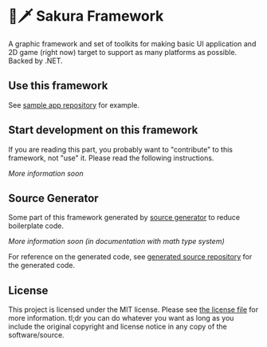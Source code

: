 # 🌸🗡️ Sakura Framework

A graphic framework and set of toolkits for making basic UI application and 2D game (right now) target to support as many platforms as possible. Backed by .NET.

## Use this framework

See [sample app repository](https://github.com/HelloYeew/sakura-sample-app) for example.

## Start development on this framework

If you are reading this part, you probably want to "contribute" to this framework, not "use" it. Please read the following instructions.

_More information soon_

## Source Generator

Some part of this framework generated by [source generator](https://devblogs.microsoft.com/dotnet/introducing-c-source-generators/) to reduce boilerplate code.

_More information soon (in documentation with math type system)_

For reference on the generated code, see [generated source repository](https://github.com/HelloYeew/sakura-generated-source) for the generated code.

## License

This project is licensed under the MIT license. Please see [the license file](LICENSE) for more information. tl;dr you can do whatever you want as long as you include the original copyright and license notice in any copy of the software/source.